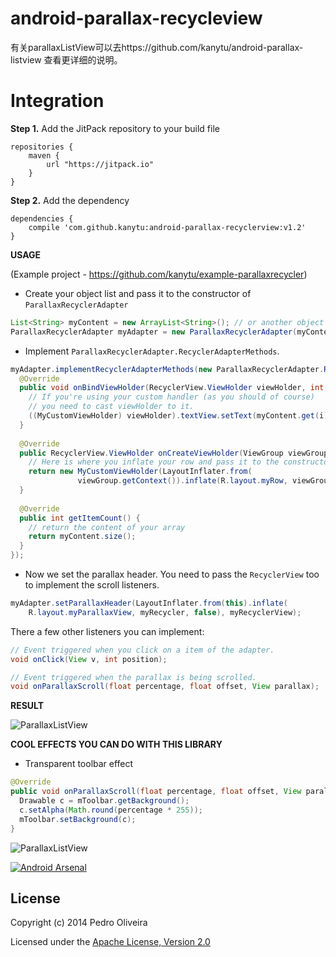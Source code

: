 android-parallax-recycleview
============================
有关parallaxListView可以去https://github.com/kanytu/android-parallax-listview
查看更详细的说明。


**Integration**
====

**Step 1.** Add the JitPack repository to your build file

   	repositories {
   	    maven {
   	        url "https://jitpack.io"
   	    }
   	}
   	
**Step 2.** Add the dependency

    dependencies {
    	compile 'com.github.kanytu:android-parallax-recyclerview:v1.2'
    }




**USAGE**

(Example project - https://github.com/kanytu/example-parallaxrecycler)


 - Create your object list and pass it to the constructor of `ParallaxRecyclerAdapter`

```java
List<String> myContent = new ArrayList<String>(); // or another object list
ParallaxRecyclerAdapter myAdapter = new ParallaxRecyclerAdapter(myContent); // pass the list to the constructor
```

 - Implement `ParallaxRecyclerAdapter.RecyclerAdapterMethods`.

```java
myAdapter.implementRecyclerAdapterMethods(new ParallaxRecyclerAdapter.RecyclerAdapterMethods() {
  @Override
  public void onBindViewHolder(RecyclerView.ViewHolder viewHolder, int i) {
    // If you're using your custom handler (as you should of course) 
    // you need to cast viewHolder to it.
    ((MyCustomViewHolder) viewHolder).textView.setText(myContent.get(i)); // your bind holder routine.
  }
  
  @Override
  public RecyclerView.ViewHolder onCreateViewHolder(ViewGroup viewGroup, int i) {
    // Here is where you inflate your row and pass it to the constructor of your ViewHolder
    return new MyCustomViewHolder(LayoutInflater.from(
               viewGroup.getContext()).inflate(R.layout.myRow, viewGroup, false));
  }
  
  @Override
  public int getItemCount() {
    // return the content of your array
    return myContent.size();
  }
});
```

 - Now we set the parallax header. You need to pass the `RecyclerView` too to implement the scroll listeners.

```java
myAdapter.setParallaxHeader(LayoutInflater.from(this).inflate(
    R.layout.myParallaxView, myRecycler, false), myRecyclerView);
```

There a few other listeners you can implement:

```java
// Event triggered when you click on a item of the adapter.
void onClick(View v, int position); 

// Event triggered when the parallax is being scrolled.
void onParallaxScroll(float percentage, float offset, View parallax); 
```

**RESULT**

![ParallaxListView](https://raw.githubusercontent.com/kanytu/android-parallax-recycleview/master/screenshots/screenshot.gif)


**COOL EFFECTS YOU CAN DO WITH THIS LIBRARY**

 - Transparent toolbar effect

```java
@Override
public void onParallaxScroll(float percentage, float offset, View parallax) {
  Drawable c = mToolbar.getBackground();
  c.setAlpha(Math.round(percentage * 255));
  mToolbar.setBackground(c);
}
```

![ParallaxListView](https://raw.githubusercontent.com/kanytu/android-parallax-recycleview/master/screenshots/parallaxtoolbar.gif)


[![Android Arsenal](https://img.shields.io/badge/Android%20Arsenal-android--parallax--recyclerview-brightgreen.svg?style=flat)](https://android-arsenal.com/details/3/1095)


## License
Copyright (c) 2014 Pedro Oliveira

Licensed under the [Apache License, Version 2.0](http://www.apache.org/licenses/LICENSE-2.0.html)

